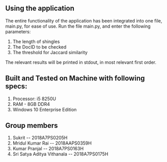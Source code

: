 ## Using the application

The entire functionality of the application has been integrated into one file, main.py, for ease of use.
Run the file main.py, and enter the following parameters:

1. The length of shingles
2. The DocID to be checked
3. The threshold for Jaccard similarity

The relevant results will be printed in stdout, in most relevant first order.

## Built and Tested on Machine with following specs:

1. Processor: i5 8250U
2. RAM - 8GB DDR4
3. Windows 10 Enterprise Edition

## Group members

1. Sukrit -- 2018A7PS0205H
2. Mridul Kumar Rai -- 2018AAPS0359H
3. Kumar Pranjal -- 2018A7PS0163H
4. Sri Satya Aditya Vithanala -- 2018A7PS0175H
